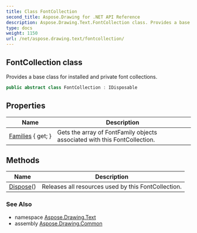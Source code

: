 ```yaml
---
title: Class FontCollection
second_title: Aspose.Drawing for .NET API Reference
description: Aspose.Drawing.Text.FontCollection class. Provides a base class for installed and private font collections
type: docs
weight: 1150
url: /net/aspose.drawing.text/fontcollection/
---
```

## FontCollection class

Provides a base class for installed and private font collections.

```csharp
public abstract class FontCollection : IDisposable
```

## Properties

| Name | Description |
| --- | --- |
| [Families](../../aspose.drawing.text/fontcollection/families/) { get; } | Gets the array of FontFamily objects associated with this FontCollection. |

## Methods

| Name | Description |
| --- | --- |
| [Dispose](../../aspose.drawing.text/fontcollection/dispose/)() | Releases all resources used by this FontCollection. |

### See Also

* namespace [Aspose.Drawing.Text](../../aspose.drawing.text/)
* assembly [Aspose.Drawing.Common](../../)


